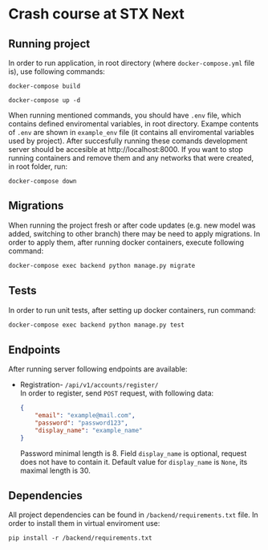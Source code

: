 # Crash course at STX Next
## Running project

In order to run application, in root directory (where `docker-compose.yml` file is), use following commands:

```
docker-compose build
```

```
docker-compose up -d
```
When running mentioned commands, you should have `.env` file, which contains defined enviromental variables, in root directory. Exampe contents of `.env` are shown in `example_env` file (it contains all enviromental variables used by project).  After succesfully running these comands development server should be accesible at http://localhost:8000. If you want to stop running containers and remove them and any networks that were created, in root folder, run:

```
docker-compose down
```
## Migrations
When running the project fresh or after code updates (e.g. new model was added, switching to other branch) there may be need to apply migrations. In order to apply them, after running docker containers, execute following command:
```bash
docker-compose exec backend python manage.py migrate
```

## Tests
In order to run unit tests, after setting up docker containers, run command:
```bash
docker-compose exec backend python manage.py test
```

## Endpoints

After running server following endpoints are available:
* Registration- `/api/v1/accounts/register/`  
    In order to register, send `POST` request, with following data:
    ```json
    {
        "email": "example@mail.com",
        "password": "password123",
        "display_name": "example_name"
    }
    ```
    Password minimal length is 8. Field `display_name` is optional, request does not have to contain it. Default value for `display_name` is `None`, its maximal length is 30.
## Dependencies

All project dependencies can be found in `/backend/requirements.txt` file. In order to install them in virtual enviroment use:
```
pip install -r /backend/requirements.txt
```